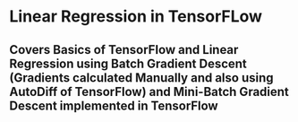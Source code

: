 # Linear Regression in TensorFLow

## Covers Basics of TensorFlow and Linear Regression using Batch Gradient Descent (Gradients calculated Manually and also using AutoDiff of TensorFlow) and Mini-Batch Gradient Descent implemented in TensorFlow
